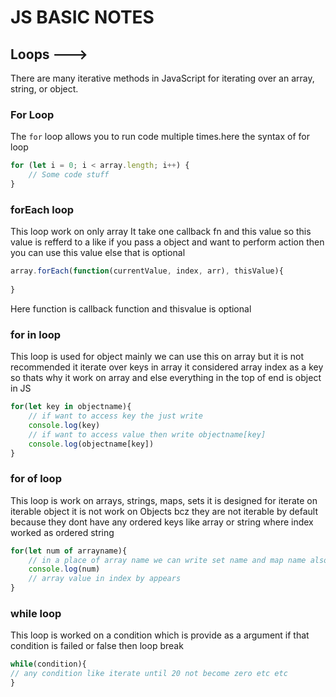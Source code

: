 # JS BASIC NOTES

## Loops --->

There are many iterative methods in JavaScript for iterating over an array, string, or object.

### **For Loop**
The `for` loop allows you to run code multiple times.here the syntax of for loop

```js
for (let i = 0; i < array.length; i++) { 
    // Some code stuff
}
```
### **forEach loop**
This loop work on only array It take one callback fn and this value so this value is refferd to a like if you pass a object and want to perform action then you can use this value else that is optional

```js
array.forEach(function(currentValue, index, arr), thisValue){
          
}
```
Here function is callback function and thisvalue is optional 

### **for in loop**
This loop is used for object mainly we can use this on array but it is not recommended it iterate over keys in array it considered array index as a key so thats why it work on array and else everything in the top of end is object in JS

```js
for(let key in objectname){
    // if want to access key the just write
    console.log(key)
    // if want to access value then write objectname[key]
    console.log(objectname[key])
}
```
### **for of  loop**
This loop is work on arrays, strings, maps, sets it is designed for iterate on iterable object it is not work on Objects bcz they are not iterable by default because they dont have any ordered keys like array or string where index worked as ordered string

```js
for(let num of arrayname){
    // in a place of array name we can write set name and map name also 
    console.log(num)
    // array value in index by appears
}
```
### **while loop**
This loop is worked on a condition which is provide as a argument if that condition is failed or false then loop break

```js
while(condition){
// any condition like iterate until 20 not become zero etc etc
}
```